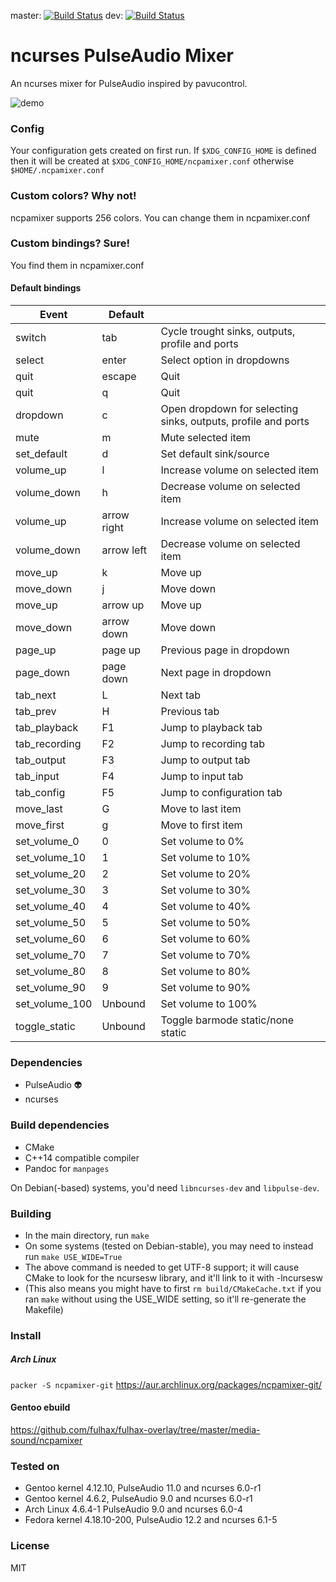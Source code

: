 master: [![Build Status](http://fredrik.fulhax.nu:8090/job/ncpamixer/badge/icon)](http://fredrik.fulhax.nu:8090/job/ncpamixer)
dev:    [![Build Status](http://fredrik.fulhax.nu:8090/job/ncpamixer-dev/badge/icon)](http://fredrik.fulhax.nu:8090/job/ncpamixer-dev)

# ncurses PulseAudio Mixer

An ncurses mixer for PulseAudio inspired by pavucontrol.

![demo](https://cloud.githubusercontent.com/assets/1078548/17714097/90dff48c-63fe-11e6-8d37-1d20c44981ef.gif)

### Config
Your configuration gets created on first run. If  `$XDG_CONFIG_HOME` is defined then it will be created at `$XDG_CONFIG_HOME/ncpamixer.conf` otherwise `$HOME/.ncpamixer.conf`



### Custom colors? Why not!
ncpamixer supports 256 colors. You can change them in ncpamixer.conf

### Custom bindings? Sure!
You find them in ncpamixer.conf 

#### Default bindings
| Event | Default | |
| --- | --- |---|
| switch | tab | Cycle trought sinks, outputs, profile and ports |
| select | enter | Select option in dropdowns |
| quit | escape | Quit |
| quit | q | Quit |
| dropdown | c | Open dropdown for selecting sinks, outputs, profile and ports |
| mute | m | Mute selected item |
| set_default | d | Set default sink/source |
| volume_up | l | Increase volume on selected item |
| volume_down | h | Decrease volume on selected item |
| volume_up | arrow right |  Increase volume on selected item |
| volume_down | arrow left |  Decrease volume on selected item |
| move_up | k | Move up |
| move_down | j | Move down |
| move_up | arrow up | Move up |
| move_down | arrow down | Move down |
| page_up | page up | Previous page in dropdown |
| page_down | page down | Next page in dropdown |
| tab_next | L | Next tab | 
| tab_prev | H | Previous tab | 
| tab_playback | F1 | Jump to playback tab|
| tab_recording | F2 | Jump to recording tab |
| tab_output | F3 | Jump to output tab |
| tab_input | F4 | Jump to input tab |
| tab_config | F5 | Jump to configuration tab |
| move_last | G | Move to last item |
| move_first | g | Move to first item |
| set_volume_0 | 0 | Set volume to 0% |
| set_volume_10 | 1 | Set volume to 10% |
| set_volume_20 | 2 | Set volume to 20% |
| set_volume_30 | 3 | Set volume to 30% |
| set_volume_40 | 4 | Set volume to 40% |
| set_volume_50 | 5 | Set volume to 50% |
| set_volume_60 | 6 | Set volume to 60% |
| set_volume_70 | 7 | Set volume to 70% |
| set_volume_80 | 8 | Set volume to 80% |
| set_volume_90 | 9 | Set volume to 90% |
| set_volume_100 | Unbound | Set volume to 100% |
| toggle_static | Unbound | Toggle barmode static/none static |

### Dependencies
* PulseAudio :alien:
* ncurses

### Build dependencies
* CMake
* C++14 compatible compiler
* Pandoc for `manpages`

On Debian(-based) systems, you'd need `libncurses-dev` and `libpulse-dev`.

### Building
* In the main directory, run `make`
* On some systems (tested on Debian-stable), you may need to instead run `make USE_WIDE=True`
* The above command is needed to get UTF-8 support; it will cause CMake to look for the ncursesw library, and it'll link to it with -lncursesw
* (This also means you might have to first `rm build/CMakeCache.txt` if you ran `make` without using the USE_WIDE setting, so it'll re-generate the Makefile)

### Install

##### Arch Linux
`packer -S ncpamixer-git`
https://aur.archlinux.org/packages/ncpamixer-git/

#### Gentoo ebuild
https://github.com/fulhax/fulhax-overlay/tree/master/media-sound/ncpamixer

### Tested on
* Gentoo kernel 4.12.10, PulseAudio 11.0 and ncurses 6.0-r1
* Gentoo kernel 4.6.2, PulseAudio 9.0 and ncurses 6.0-r1
* Arch Linux 4.6.4-1 PulseAudio 9.0 and ncurses 6.0-4
* Fedora kernel 4.18.10-200, PulseAudio 12.2 and ncurses 6.1-5

### License

MIT
